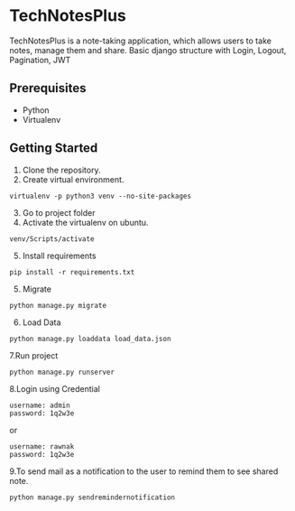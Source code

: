 # TechNotesPlus
TechNotesPlus is a note-taking application, which allows users to take notes, manage them and share.
Basic django structure with Login, Logout, Pagination, JWT

## Prerequisites
* Python
* Virtualenv

## Getting Started
1. Clone the repository.
2. Create virtual environment. 
```
virtualenv -p python3 venv --no-site-packages
```
3. Go to project folder
4. Activate the virtualenv on ubuntu.
```
venv/Scripts/activate
```
5. Install requirements 
```
pip install -r requirements.txt
```
5. Migrate 
```
python manage.py migrate
```
6. Load Data 
```
python manage.py loaddata load_data.json
```
7.Run project 
```
python manage.py runserver
```
8.Login using Credential 
```
username: admin
password: 1q2w3e
```
or
```
username: rawnak
password: 1q2w3e
```
9.To send mail as a notification to the user to remind them to see shared note.
```
python manage.py sendremindernotification
```